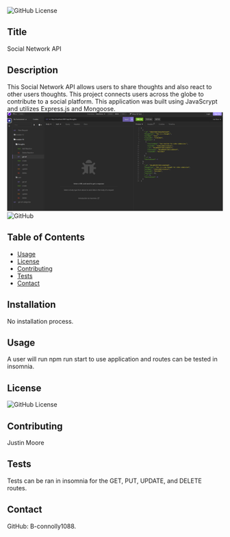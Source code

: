 
![GitHub License](https://img.shields.io/badge/License-MIT-yellow.svg)
## Title
Social Network API
## Description
This Social Network API allows users to share thoughts and also react to other users thoughts. This project connects users across the globe to contribute to a social platform. This application was built using JavaScrypt and utilizes Express.js and Mongoose. 
![Screenshot](./images/Screenshot%202023-08-02%20093813.png)
![GitHub](https://github.com/B-connolly1088/social-api)
## Table of Contents
- [Usage](#Usage)
- [License](#license)
- [Contributing](#contributing)
- [Tests](#tests)
- [Contact](#contact)
## Installation
No installation process.
## Usage
A user will run npm run start to use application and routes can be tested in insomnia.
## License
![GitHub License](https://img.shields.io/badge/License-MIT-yellow.svg)
## Contributing
Justin Moore
## Tests
Tests can be ran in insomnia for the GET, PUT, UPDATE, and DELETE routes.
## Contact
GitHub: B-connolly1088.
